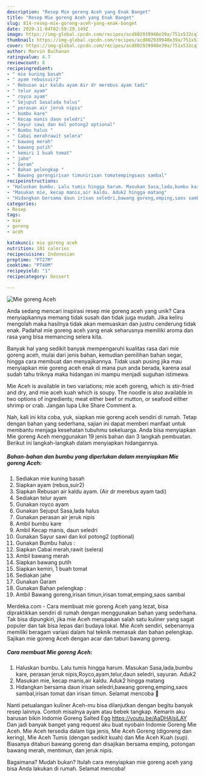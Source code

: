 ```yaml
---
description: "Resep Mie goreng Aceh yang Enak Banget"
title: "Resep Mie goreng Aceh yang Enak Banget"
slug: 814-resep-mie-goreng-aceh-yang-enak-banget
date: 2020-11-04T02:59:29.149Z
image: https://img-global.cpcdn.com/recipes/acd802939948e39a/751x532cq70/mie-goreng-aceh-foto-resep-utama.jpg
thumbnail: https://img-global.cpcdn.com/recipes/acd802939948e39a/751x532cq70/mie-goreng-aceh-foto-resep-utama.jpg
cover: https://img-global.cpcdn.com/recipes/acd802939948e39a/751x532cq70/mie-goreng-aceh-foto-resep-utama.jpg
author: Marvin Buchanan
ratingvalue: 4.7
reviewcount: 8
recipeingredient:
- " mie kuning basah"
- " ayam rebussuir2"
- " Rebusan air kaldu ayam Air dr merebus ayam tadi"
- " telur ayam"
- " royco ayam"
- " Sejuput Sasalada halus"
- " perasan air jeruk nipis"
- " bumbu kare"
- " Kecap manis daun seledri"
- " Sayur sawi dan kol potong2 optional"
- " Bumbu halus "
- " Cabai merahrawit selera"
- " bawang merah"
- " bawang putih"
- " kemiri 1 buah tomat"
- " jahe"
- " Garam"
- " Bahan pelengkap "
- " Bawang gorengirisan timunirisan tomatempingsaos sambal"
recipeinstructions:
- "Haluskan bumbu. Lalu tumis hingga harum. Masukan Sasa,lada,bumbu kare, perasan jeruk nipis,Royco,ayam,telur,daun seledri, sayuran. Aduk2"
- "Masukan mie, kecap manis,air kaldu. Aduk2 hingga matang"
- "Hidangkan bersama daun irisan seledri,bawang goreng,emping,saos sambal,irisan tomat dan irisan timun. Selamat mencoba 🙏"
categories:
- Resep
tags:
- mie
- goreng
- aceh

katakunci: mie goreng aceh 
nutrition: 101 calories
recipecuisine: Indonesian
preptime: "PT27M"
cooktime: "PT40M"
recipeyield: "1"
recipecategory: Dessert

---
```



![Mie goreng Aceh](https://img-global.cpcdn.com/recipes/acd802939948e39a/751x532cq70/mie-goreng-aceh-foto-resep-utama.jpg)

Anda sedang mencari inspirasi resep mie goreng aceh yang unik? Cara menyiapkannya memang tidak susah dan tidak juga mudah. Jika keliru mengolah maka hasilnya tidak akan memuaskan dan justru cenderung tidak enak. Padahal mie goreng aceh yang enak seharusnya memiliki aroma dan rasa yang bisa memancing selera kita.

Banyak hal yang sedikit banyak mempengaruhi kualitas rasa dari mie goreng aceh, mulai dari jenis bahan, kemudian pemilihan bahan segar, hingga cara membuat dan menyajikannya. Tidak usah pusing jika mau menyiapkan mie goreng aceh enak di mana pun anda berada, karena asal sudah tahu triknya maka hidangan ini mampu menjadi suguhan istimewa.

Mie Aceh is available in two variations; mie aceh goreng, which is stir-fried and dry, and mie aceh kuah which is soupy. The noodle is also available in two options of ingredients; meat either beef or mutton, or seafood either shrimp or crab. Jangan lupa Like Share Comment a.


Nah, kali ini kita coba, yuk, siapkan mie goreng aceh sendiri di rumah. Tetap dengan bahan yang sederhana, sajian ini dapat memberi manfaat untuk membantu menjaga kesehatan tubuhmu sekeluarga. Anda bisa menyiapkan Mie goreng Aceh menggunakan 19 jenis bahan dan 3 langkah pembuatan. Berikut ini langkah-langkah dalam menyiapkan hidangannya.

<!--inarticleads1-->

##### Bahan-bahan dan bumbu yang diperlukan dalam menyiapkan Mie goreng Aceh:

1. Sediakan  mie kuning basah
1. Siapkan  ayam (rebus,suir2)
1. Siapkan  Rebusan air kaldu ayam. (Air dr merebus ayam tadi)
1. Sediakan  telur ayam
1. Gunakan  royco ayam
1. Gunakan  Sejuput Sasa,lada halus
1. Gunakan  perasan air jeruk nipis
1. Ambil  bumbu kare
1. Ambil  Kecap manis, daun seledri
1. Gunakan  Sayur sawi dan kol potong2 (optional)
1. Gunakan  Bumbu halus :
1. Siapkan  Cabai merah,rawit (selera)
1. Ambil  bawang merah
1. Siapkan  bawang putih
1. Siapkan  kemiri, 1 buah tomat
1. Sediakan  jahe
1. Gunakan  Garam
1. Gunakan  Bahan pelengkap :
1. Ambil  Bawang goreng,irisan timun,irisan tomat,emping,saos sambal


Merdeka.com - Cara membuat mie goreng Aceh yang lezat, bisa dipraktikkan sendiri di rumah dengan menggunakan bahan yang sederhana. Tak bisa dipungkiri, jika mie Aceh merupakan salah satu kuliner yang sagat populer dan tak bisa lepas dari budaya lokal. Mie Aceh sendiri, sebenarnya memiliki beragam variasi dalam hal teknik memasak dan bahan pelengkap. Sajikan mie goreng Aceh dengan acar dan taburi bawang goreng. 

<!--inarticleads2-->

##### Cara membuat Mie goreng Aceh:

1. Haluskan bumbu. Lalu tumis hingga harum. Masukan Sasa,lada,bumbu kare, perasan jeruk nipis,Royco,ayam,telur,daun seledri, sayuran. Aduk2
1. Masukan mie, kecap manis,air kaldu. Aduk2 hingga matang
1. Hidangkan bersama daun irisan seledri,bawang goreng,emping,saos sambal,irisan tomat dan irisan timun. Selamat mencoba 🙏


Nanti petualangan kuliner Aceh-mu bisa dilanjutkan dengan begitu banyak resep lainnya. Contoh misalnya ayam atau bebek tangkap. Kemarin aku barusan bikin Indomie Goreng Salted Egg https://youtu.be/AaDHAlsiLAY Dan jadi banyak banget yang request aku buat nyobain Indomie Goreng Mie Aceh. Mie Aceh tersedia dalam tiga jenis, Mie Aceh Goreng (digoreng dan kering), Mie Aceh Tumis (dengan sedikit kuah) dan Mie Aceh Kuah (sup). Biasanya ditaburi bawang goreng dan disajikan bersama emping, potongan bawang merah, mentimun, dan jeruk nipis. 

Bagaimana? Mudah bukan? Itulah cara menyiapkan mie goreng aceh yang bisa Anda lakukan di rumah. Selamat mencoba!
